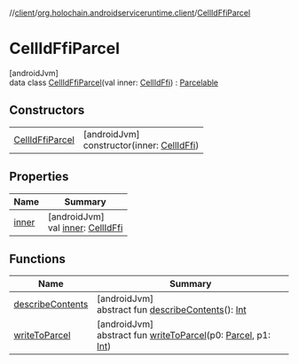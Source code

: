 //[client](../../../index.md)/[org.holochain.androidserviceruntime.client](../index.md)/[CellIdFfiParcel](index.md)

# CellIdFfiParcel

[androidJvm]\
data class [CellIdFfiParcel](index.md)(val inner: [CellIdFfi](../-cell-id-ffi/index.md)) : [Parcelable](https://developer.android.com/reference/kotlin/android/os/Parcelable.html)

## Constructors

| | |
|---|---|
| [CellIdFfiParcel](-cell-id-ffi-parcel.md) | [androidJvm]<br>constructor(inner: [CellIdFfi](../-cell-id-ffi/index.md)) |

## Properties

| Name | Summary |
|---|---|
| [inner](inner.md) | [androidJvm]<br>val [inner](inner.md): [CellIdFfi](../-cell-id-ffi/index.md) |

## Functions

| Name | Summary |
|---|---|
| [describeContents](../-runtime-network-config-ffi-parcel/index.md#-1578325224%2FFunctions%2F275946699) | [androidJvm]<br>abstract fun [describeContents](../-runtime-network-config-ffi-parcel/index.md#-1578325224%2FFunctions%2F275946699)(): [Int](https://kotlinlang.org/api/core/kotlin-stdlib/kotlin/-int/index.html) |
| [writeToParcel](../-runtime-network-config-ffi-parcel/index.md#-1754457655%2FFunctions%2F275946699) | [androidJvm]<br>abstract fun [writeToParcel](../-runtime-network-config-ffi-parcel/index.md#-1754457655%2FFunctions%2F275946699)(p0: [Parcel](https://developer.android.com/reference/kotlin/android/os/Parcel.html), p1: [Int](https://kotlinlang.org/api/core/kotlin-stdlib/kotlin/-int/index.html)) |